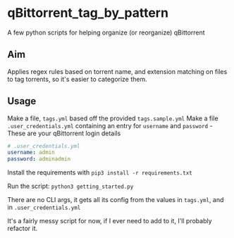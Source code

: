 # qBittorrent_tag_by_pattern
A few python scripts for helping organize (or reorganize) qBittorrent

## Aim

Applies regex rules based on torrent name, and extension matching on files to tag torrents, so it's easier to categorize them.

## Usage

Make a file, `tags.yml` based off the provided `tags.sample.yml`
Make a file `.user_credentials.yml` containing an entry for `username` and `password` - These are your qBittorrent login details

```yaml
# .user_credentials.yml
username: admin
password: adminadmin
```

Install the requirements with `pip3 install -r requirements.txt`

Run the script: `python3 getting_started.py`

There are no CLI args, it gets all its config from the values in `tags.yml`, and in `.user_credentials.yml`

It's a fairly messy script for now, if I ever need to add to it, I'll probably refactor it.
